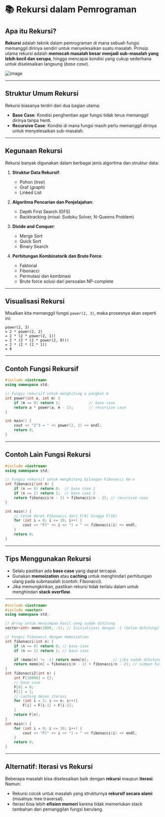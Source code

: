 # 📚 Rekursi dalam Pemrograman

## Apa itu Rekursi?

**Rekursi** adalah teknik dalam pemrograman di mana sebuah fungsi memanggil dirinya sendiri untuk menyelesaikan suatu masalah. Prinsip utama rekursi adalah **memecah masalah besar menjadi sub-masalah yang lebih kecil dan serupa**, hingga mencapai kondisi yang cukup sederhana untuk diselesaikan langsung (*base case*).

![image](https://miro.medium.com/max/719/1*y3-7Dh1DIsm5Ut9OZjmXTg.jpeg)

---

## Struktur Umum Rekursi

Rekursi biasanya terdiri dari dua bagian utama:

* **Base Case**: Kondisi penghentian agar fungsi tidak terus memanggil dirinya tanpa henti.
* **Recursive Case**: Kondisi di mana fungsi masih perlu memanggil dirinya untuk menyelesaikan sub-masalah.

---

## Kegunaan Rekursi

Rekursi banyak digunakan dalam berbagai jenis algoritma dan struktur data:

1. **Struktur Data Rekursif**:

   * Pohon (*tree*)
   * Graf (*graph*)
   * Linked List

2. **Algoritma Pencarian dan Penjelajahan**:

   * Depth First Search (DFS)
   * Backtracking (misal: Sudoku Solver, N-Queens Problem)

3. **Divide and Conquer**:

   * Merge Sort
   * Quick Sort
   * Binary Search

4. **Perhitungan Kombinatorik dan Brute Force**:

   * Faktorial
   * Fibonacci
   * Permutasi dan kombinasi
   * Brute force solusi dari persoalan NP-complete

---

## Visualisasi Rekursi

Misalkan kita memanggil fungsi `power(2, 3)`, maka prosesnya akan seperti ini:

```
power(2, 3)
= 2 * power(2, 2)
= 2 * (2 * power(2, 1))
= 2 * (2 * (2 * power(2, 0)))
= 2 * (2 * (2 * 1))
= 8
```

---

## Contoh Fungsi Rekursif

```cpp
#include <iostream>
using namespace std;

// Fungsi rekursif untuk menghitung a pangkat m
int power(int a, int m) {
    if (m == 0) return 1;             // base case
    return a * power(a, m - 1);       // recursive case
}

int main() {
    cout << "2^3 = " << power(2, 3) << endl;
    return 0;
}
```

---

## Contoh Lain Fungsi Rekursi
```cpp
#include <iostream>
using namespace std;

// Fungsi rekursif untuk menghitung bilangan Fibonacci ke-n
int fibonacci(int n) {
    if (n == 0) return 0;  // base case 1
    if (n == 1) return 1;  // base case 2
    return fibonacci(n - 1) + fibonacci(n - 2); // recursive case
}

int main() {
    // Cetak deret Fibonacci dari F(0) hingga F(10)
    for (int i = 0; i <= 10; i++) {
        cout << "F(" << i << ") = " << fibonacci(i) << endl;
    }
    return 0;
}
```

---

## Tips Menggunakan Rekursi

* Selalu pastikan ada **base case** yang dapat tercapai.
* Gunakan **memoization** atau **caching** untuk menghindari perhitungan ulang pada submasalah (contoh: Fibonacci).
* Jika memungkinkan, pastikan rekursi tidak terlalu dalam untuk menghindari **stack overflow**.

---

```cpp
#include <iostream>
#include <vector>
using namespace std;

// Array untuk menyimpan hasil yang sudah dihitung
vector<int> memo(1000, -1); // Inisialisasi dengan -1 (belum dihitung)

// Fungsi Fibonacci dengan memoization
int fibonacci(int n) {
    if (n == 0) return 0; // base case
    if (n == 1) return 1; // base case

    if (memo[n] != -1) return memo[n];           // jika sudah dihitung, ambil dari cache
    return memo[n] = fibonacci(n - 1) + fibonacci(n - 2); // simpan hasilnya dan kembalikan
}
int fibonacci2(int n) {
    int F[10000] = {};
    // base case
    F[0] = 0;
    F[1] = 1;
    // caching denan iterasi
    for (int i = 2; i <= n; i++){
        F[i] = F[i-1] + F[i-2];
    }
    return F[n];
}
int main() {
    for (int i = 0; i <= 30; i++) {
        cout << "F(" << i << ") = " << fibonacci(i) << endl;
    }
    return 0;
}

```
---
## Alternatif: Iterasi vs Rekursi

Beberapa masalah bisa diselesaikan baik dengan **rekursi** maupun **iterasi**. Namun:

* Rekursi cocok untuk masalah yang strukturnya **rekursif secara alami** (misalnya: tree traversal).
* Iterasi bisa lebih **efisien memori** karena tidak memerlukan stack tambahan dari pemanggilan fungsi berulang.


